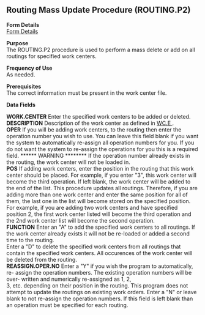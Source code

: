 ##  Routing Mass Update Procedure (ROUTING.P2)

<PageHeader />

**Form Details**  
[ Form Details ](ROUTING-P2-1/README.md)   

**Purpose**  
The ROUTING.P2 procedure is used to perform a mass delete or add on all
routings for specified work centers.

**Frequency of Use**  
As needed.

**Prerequisites**  
The correct information must be present in the work center file.

**Data Fields**

**WORK.CENTER** Enter the specified work centers to be added or deleted.  
**DESCRIPTION** Description of the work center as defined in [ WC.E ](../../../../rover/AP-OVERVIEW/AP-ENTRY/AP-E/CHECKS-E/AP-CONTROL/GLCHART-E/GLCHART-E-1/GLCHART-R2/COST-CONTROL/WC-E) .   
**OPER** If you will be adding work centers, to the routing then enter the
operation number you wish to use. You can leave this field blank if you want
the system to automatically re-assign all operation numbers for you. If you do
not want the system to re-assign the operations for you this is a required
field. ****** WARNING ******** If the operation number already exists in the
routing, the work center will not be loaded in.  
**POS** If adding work centers, enter the position in the routing that this
work center should be placed. For example, if you enter "3", this work center
will become the third operation. If left blank, the work center will be added
to the end of the list. This procedure updates all routings. Therefore, if you
are adding more than one work center and enter the same position for all of
them, the last one in the list will become stored on the specified position.
For example, if you are adding two work centers and have specified  
position 2, the first work center listed will become the third operation and
the 2nd work center list will become the second operation.  
**FUNCTION** Enter an "A" to add the specified work centers to all routings.
If the work center already exists it will not be re-loaded or added a second
time to the routing.  
Enter a "D" to delete the specified work centers from all routings that
contain the specified work centers. All occurences of the work center will be
deleted from the routing.  
**REASSIGN.OPER.NO** Enter a "Y" if you wish the program to automatically, re-
assign the operation numbers. The existing operation numbers will be over-
written and numerically re-assigned as 1, 2,  
3, etc. depending on their position in the routing. This program does not
attempt to update the routings on existing work orders. Enter a "N" or leave
blank to not re-assign the operation numbers. If this field is left blank than
an operation must be specified for each routing.  
  
<badge text= "Version 8.10.57" vertical="middle" />

<PageFooter />